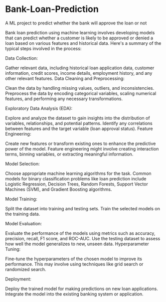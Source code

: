 # Bank-Loan-Prediction
A ML project to predict whether the bank will approve the loan or not


Bank loan prediction using machine learning involves developing models that can predict whether a customer is likely to be approved or denied a loan based on various features and historical data. Here's a summary of the typical steps involved in the process:

Data Collection:

Gather relevant data, including historical loan application data, customer information, credit scores, income details, employment history, and any other relevant features.
Data Cleaning and Preprocessing:

Clean the data by handling missing values, outliers, and inconsistencies.
Preprocess the data by encoding categorical variables, scaling numerical features, and performing any necessary transformations.

Exploratory Data Analysis (EDA):

Explore and analyze the dataset to gain insights into the distribution of variables, relationships, and potential patterns.
Identify any correlations between features and the target variable (loan approval status).
Feature Engineering:

Create new features or transform existing ones to enhance the predictive power of the model.
Feature engineering might involve creating interaction terms, binning variables, or extracting meaningful information.

Model Selection:

Choose appropriate machine learning algorithms for the task. Common models for binary classification problems like loan prediction include Logistic Regression, Decision Trees, Random Forests, Support Vector Machines (SVM), and Gradient Boosting algorithms.

Model Training:

Split the dataset into training and testing sets.
Train the selected models on the training data.

Model Evaluation:

Evaluate the performance of the models using metrics such as accuracy, precision, recall, F1 score, and ROC-AUC.
Use the testing dataset to assess how well the model generalizes to new, unseen data.
Hyperparameter Tuning:

Fine-tune the hyperparameters of the chosen model to improve its performance.
This may involve using techniques like grid search or randomized search.

Deployment:

Deploy the trained model for making predictions on new loan applications.
Integrate the model into the existing banking system or application.
